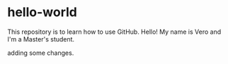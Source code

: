 # hello-world
This repository is to learn how to use GitHub.
Hello! My name is Vero and I'm a Master's student.

adding some changes.
